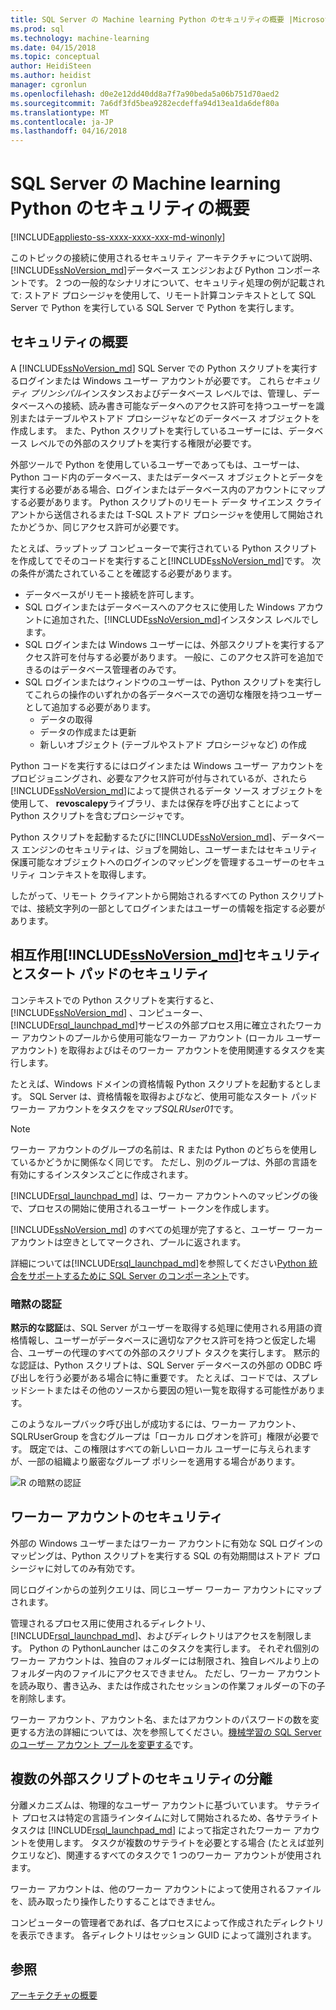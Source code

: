 ```yaml
---
title: SQL Server の Machine learning Python のセキュリティの概要 |Microsoft ドキュメント
ms.prod: sql
ms.technology: machine-learning
ms.date: 04/15/2018
ms.topic: conceptual
author: HeidiSteen
ms.author: heidist
manager: cgronlun
ms.openlocfilehash: d0e2e12dd40dd8a7f7a90beda5a06b751d70aed2
ms.sourcegitcommit: 7a6df3fd5bea9282ecdeffa94d13ea1da6def80a
ms.translationtype: MT
ms.contentlocale: ja-JP
ms.lasthandoff: 04/16/2018
---
```

# <a name="security-overview-for-python-in-sql-server-machine-learning"></a>SQL Server の Machine learning Python のセキュリティの概要
[!INCLUDE[appliesto-ss-xxxx-xxxx-xxx-md-winonly](../../includes/appliesto-ss-xxxx-xxxx-xxx-md-winonly.md)]

このトピックの接続に使用されるセキュリティ アーキテクチャについて説明、[!INCLUDE[ssNoVersion_md](../../includes/ssnoversion-md.md)]データベース エンジンおよび Python コンポーネントです。 2 つの一般的なシナリオについて、セキュリティ処理の例が記載されて: ストアド プロシージャを使用して、リモート計算コンテキストとして SQL Server で Python を実行している SQL Server で Python を実行します。

## <a name="security-overview"></a>セキュリティの概要

A [!INCLUDE[ssNoVersion_md](../../includes/ssnoversion-md.md)] SQL Server での Python スクリプトを実行するログインまたは Windows ユーザー アカウントが必要です。 これら*セキュリティ プリンシパル*インスタンスおよびデータベース レベルでは、管理し、データベースへの接続、読み書き可能なデータへのアクセス許可を持つユーザーを識別またはテーブルやストアド プロシージャなどのデータベース オブジェクトを作成します。 また、Python スクリプトを実行しているユーザーには、データベース レベルでの外部のスクリプトを実行する権限が必要です。

外部ツールで Python を使用しているユーザーであってもは、ユーザーは、Python コード内のデータベース、またはデータベース オブジェクトとデータを実行する必要がある場合、ログインまたはデータベース内のアカウントにマップする必要があります。 Python スクリプトのリモート データ サイエンス クライアントから送信されるまたは T-SQL ストアド プロシージャを使用して開始されたかどうか、同じアクセス許可が必要です。

たとえば、ラップトップ コンピューターで実行されている Python スクリプトを作成してでそのコードを実行すること[!INCLUDE[ssNoVersion_md](../../includes/ssnoversion-md.md)]です。 次の条件が満たされていることを確認する必要があります。

+ データベースがリモート接続を許可します。
+ SQL ログインまたはデータベースへのアクセスに使用した Windows アカウントに追加された、[!INCLUDE[ssNoVersion_md](../../includes/ssnoversion-md.md)]インスタンス レベルでします。
+ SQL ログインまたは Windows ユーザーには、外部スクリプトを実行するアクセス許可を付与する必要があります。 一般に、このアクセス許可を追加できるのはデータベース管理者のみです。
+ SQL ログインまたはウィンドウのユーザーは、Python スクリプトを実行してこれらの操作のいずれかの各データベースでの適切な権限を持つユーザーとして追加する必要があります。
    + データの取得
    + データの作成または更新
    + 新しいオブジェクト (テーブルやストアド プロシージャなど) の作成

Python コードを実行するにはログインまたは Windows ユーザー アカウントをプロビジョニングされ、必要なアクセス許可が付与されているが、されたら[!INCLUDE[ssNoVersion_md](../../includes/ssnoversion-md.md)]によって提供されるデータ ソース オブジェクトを使用して、 **revoscalepy**ライブラリ、または保存を呼び出すことによってPython スクリプトを含むプロシージャです。

Python スクリプトを起動するたびに[!INCLUDE[ssNoVersion_md](../../includes/ssnoversion-md.md)]、データベース エンジンのセキュリティは、ジョブを開始し、ユーザーまたはセキュリティ保護可能なオブジェクトへのログインのマッピングを管理するユーザーのセキュリティ コンテキストを取得します。

したがって、リモート クライアントから開始されるすべての Python スクリプトでは、接続文字列の一部としてログインまたはユーザーの情報を指定する必要があります。

## <a name="interaction-of-includessnoversionmdincludesssnoversion-mdmd-security-and-launchpad-security"></a>相互作用[!INCLUDE[ssNoVersion_md](../../includes/ssnoversion-md.md)]セキュリティとスタート パッドのセキュリティ

コンテキストでの Python スクリプトを実行すると、 [!INCLUDE[ssNoVersion_md](../../includes/ssnoversion-md.md)] 、コンピューター、[!INCLUDE[rsql_launchpad_md](../../includes/rsql-launchpad-md.md)]サービスの外部プロセス用に確立されたワーカー アカウントのプールから使用可能なワーカー アカウント (ローカル ユーザー アカウント) を取得およびはそのワーカー アカウントを使用関連するタスクを実行します。

たとえば、Windows ドメインの資格情報 Python スクリプトを起動するとします。 SQL Server は、資格情報を取得およびなど、使用可能なスタート パッド ワーカー アカウントをタスクをマップ*SQLRUser01*です。

> [!NOTE]
> ワーカー アカウントのグループの名前は、R または Python のどちらを使用しているかどうかに関係なく同じです。 ただし、別のグループは、外部の言語を有効にするインスタンスごとに作成されます。

[!INCLUDE[rsql_launchpad_md](../../includes/rsql-launchpad-md.md)] は、ワーカー アカウントへのマッピングの後で、プロセスの開始に使用されるユーザー トークンを作成します。 

[!INCLUDE[ssNoVersion_md](../../includes/ssnoversion-md.md)] のすべての処理が完了すると、ユーザー ワーカー アカウントは空きとしてマークされ、プールに返されます。

詳細については[!INCLUDE[rsql_launchpad_md](../../includes/rsql-launchpad-md.md)]を参照してください[Python 統合をサポートするために SQL Server のコンポーネント](../../advanced-analytics/python/new-components-in-sql-server-to-support-python-integration.md)です。

### <a name="implied-authentication"></a>暗黙の認証

**黙示的な認証**は、SQL Server がユーザーを取得する処理に使用される用語の資格情報し、ユーザーがデータベースに適切なアクセス許可を持つと仮定した場合、ユーザーの代理のすべての外部のスクリプト タスクを実行します。 黙示的な認証は、Python スクリプトは、SQL Server データベースの外部の ODBC 呼び出しを行う必要がある場合に特に重要です。 たとえば、コードでは、スプレッドシートまたはその他のソースから要因の短い一覧を取得する可能性があります。

このようなループバック呼び出しが成功するには、ワーカー アカウント、SQLRUserGroup を含むグループは「ローカル ログオンを許可」権限が必要です。 既定では、この権限はすべての新しいローカル ユーザーに与えられますが、一部の組織より厳密なグループ ポリシーを適用する場合があります。

![R の暗黙の認証](media/implied-auth-python2.png)

## <a name="security-of-worker-accounts"></a>ワーカー アカウントのセキュリティ

外部の Windows ユーザーまたはワーカー アカウントに有効な SQL ログインのマッピングは、Python スクリプトを実行する SQL の有効期間はストアド プロシージャに対してのみ有効です。

同じログインからの並列クエリは、同じユーザー ワーカー アカウントにマップされます。

管理されるプロセス用に使用されるディレクトリ、 [!INCLUDE[rsql_launchpad_md](../../includes/rsql-launchpad-md.md)]、およびディレクトリはアクセスを制限します。 Python の PythonLauncher はこのタスクを実行します。 それぞれ個別のワーカー アカウントは、独自のフォルダーには制限され、独自レベルより上のフォルダー内のファイルにアクセスできません。 ただし、ワーカー アカウントを読み取り、書き込み、または作成されたセッションの作業フォルダーの下の子を削除します。

ワーカー アカウント、アカウント名、またはアカウントのパスワードの数を変更する方法の詳細については、次を参照してください。[機械学習の SQL Server のユーザー アカウント プールを変更する](../../advanced-analytics/r/modify-the-user-account-pool-for-sql-server-r-services.md)です。


## <a name="security-isolation-for-multiple-external-scripts"></a>複数の外部スクリプトのセキュリティの分離

分離メカニズムは、物理的なユーザー アカウントに基づいています。 サテライト プロセスは特定の言語ラインタイムに対して開始されるため、各サテライト タスクは [!INCLUDE[rsql_launchpad_md](../../includes/rsql-launchpad-md.md)] によって指定されたワーカー アカウントを使用します。 タスクが複数のサテライトを必要とする場合 (たとえば並列クエリなど)、関連するすべてのタスクで 1 つのワーカー アカウントが使用されます。

ワーカー アカウントは、他のワーカー アカウントによって使用されるファイルを、読み取ったり操作したりすることはできません。

コンピューターの管理者であれば、各プロセスによって作成されたディレクトリを表示できます。 各ディレクトリはセッション GUID によって識別されます。

## <a name="see-also"></a>参照

[アーキテクチャの概要](../../advanced-analytics/python/architecture-overview-sql-server-python.md)
